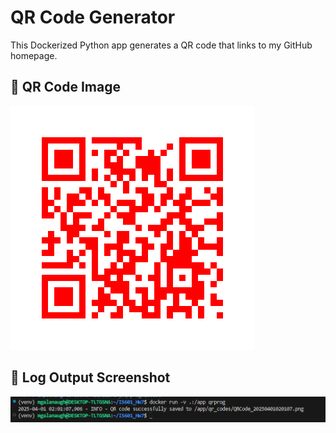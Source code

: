 # QR Code Generator

This Dockerized Python app generates a QR code that links to my GitHub homepage.

## 📎 QR Code Image

![QR Code](qr_codes/QRCode_20250401014435.png)

## 📄 Log Output Screenshot

![Log Image](logging.png)
